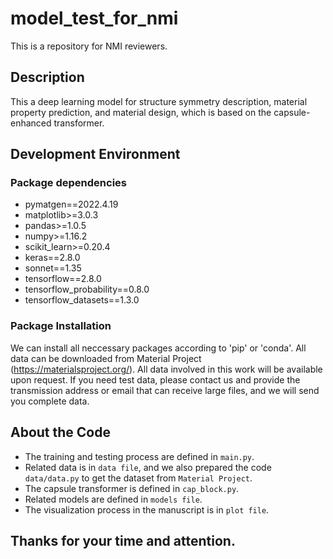 # model_test_for_nmi
This is a repository for NMI reviewers.

## Description
This a deep learning model for structure symmetry description, material property prediction, and material design, which is based on the capsule-enhanced transformer.

## Development Environment
### Package dependencies

- pymatgen==2022.4.19
- matplotlib>=3.0.3
- pandas>=1.0.5
- numpy>=1.16.2
- scikit_learn>=0.20.4
- keras==2.8.0
- sonnet==1.35
- tensorflow==2.8.0
- tensorflow_probability==0.8.0
- tensorflow_datasets==1.3.0

### Package Installation
We can install all neccessary packages according to 'pip' or 'conda'. 
All data can be downloaded from Material Project (https://materialsproject.org/). 
All data involved in this work will be available upon request.
If you need test data, please contact us and provide the transmission address or email that can receive large files, and we will send you complete data. 

## About the Code
- The training and testing process are defined in `main.py`.
- Related data is in `data file`, and we also prepared the code `data/data.py` to get the dataset from `Material Project`.
- The capsule transformer is defined in `cap_block.py`.
- Related models are defined in `models file`.
- The visualization process in the manuscript is in `plot file`.

## Thanks for your time and attention.
